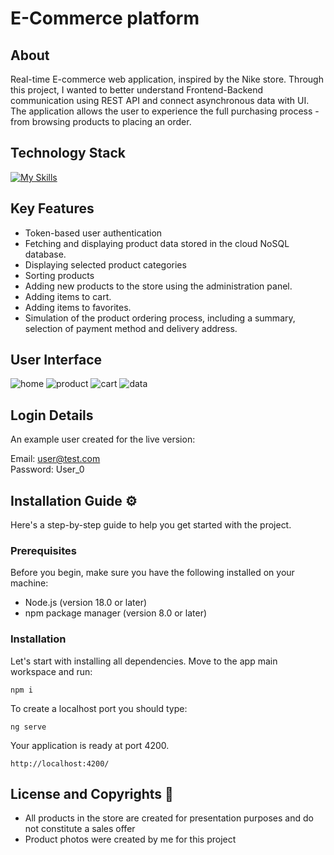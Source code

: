 # E-Commerce platform

## About

Real-time E-commerce web application, inspired by the Nike store. Through this project, I wanted to better understand Frontend-Backend communication using REST API and connect asynchronous data with UI. The application allows the user to experience the full purchasing process - from browsing products to placing an order.

## Technology Stack
[![My Skills](https://skillicons.dev/icons?i=angular,typescript,rxjs,sass,tailwind,firebase)](https://skillicons.dev)

## Key Features

- Token-based user authentication
- Fetching and displaying product data stored in the cloud NoSQL database.
- Displaying selected product categories
- Sorting products
- Adding new products to the store using the administration panel.
- Adding items to cart.
- Adding items to favorites.
- Simulation of the product ordering process, including a summary, selection of payment method and delivery address.

## User Interface
![home](https://github.com/user-attachments/assets/c12cf253-c4de-4096-a5bc-c70221ba308c)
![product](https://github.com/user-attachments/assets/d7d30d07-80c1-464f-8e58-917ad099b4c0)
![cart](https://github.com/user-attachments/assets/853dca67-9117-4bcb-b9e4-f0a6a8475cb9)
![data](https://github.com/user-attachments/assets/70aa1f90-b4a4-4ffa-9e49-91de25ee0304)

## Login Details

An example user created for the live version:

Email: user@test.com <br>
Password: User_0

## Installation Guide ⚙️

Here's a step-by-step guide to help you get started with the project.

### Prerequisites

Before you begin, make sure you have the following installed on your machine:

- Node.js (version 18.0 or later)
- npm package manager (version 8.0 or later)

### Installation

Let's start with installing all dependencies. Move to the app main workspace and run:

    npm i

To create a localhost port you should type:

    ng serve

Your application is ready at port 4200.

    http://localhost:4200/

## License and Copyrights 📜

- All products in the store are created for presentation purposes and do not constitute a sales offer
- Product photos were created by me for this project
